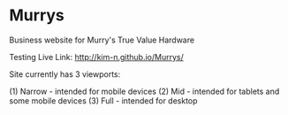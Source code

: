 # Murrys
Business website for Murry's True Value Hardware

Testing Live Link: http://kim-n.github.io/Murrys/

Site currently has 3 viewports:

(1) Narrow - intended for mobile devices
(2) Mid - intended for tablets and some mobile devices
(3) Full - intended for desktop
